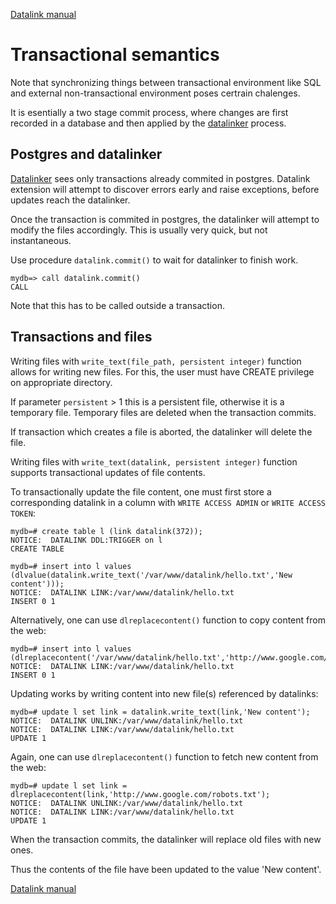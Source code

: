 [Datalink manual](README.md)

Transactional semantics
=======================

Note that synchronizing things between transactional environment like SQL 
and external non-transactional environment poses certrain chalenges. 

It is esentially a two stage commit process, where changes are first recorded
in a database and then applied by the [datalinker](dlfm.md) process.

Postgres and datalinker
-----------------------

[Datalinker](pg_datalinker.md) sees only transactions already commited in postgres. 
Datalink extension will attempt to discover errors early and raise exceptions,
before updates reach the datalinker.

Once the transaction is commited in postgres, the datalinker will attempt to 
modify the files accordingly. This is usually very quick, but not instantaneous.

Use procedure `datalink.commit()` to wait for datalinker to finish work.

    mydb=> call datalink.commit()
    CALL
 
Note that this has to be called outside a transaction.

Transactions and files
----------------------

Writing files with `write_text(file_path, persistent integer)` function allows for writing
new files. For this, the user must have CREATE privilege on appropriate directory.

If parameter `persistent` > 1 this is a persistent file, otherwise it is a temporary file.
Temporary files are deleted when the transaction commits.

If transaction which creates a file is aborted, the datalinker will delete the file.

Writing files with `write_text(datalink, persistent integer)` function supports transactional 
updates of file contents.

To transactionally update the file content, one must first store a corresponding
datalink in a column with `WRITE ACCESS ADMIN` or `WRITE ACCESS TOKEN`:

    mydb=# create table l (link datalink(372));
    NOTICE:  DATALINK DDL:TRIGGER on l
    CREATE TABLE
    
    mydb=# insert into l values (dlvalue(datalink.write_text('/var/www/datalink/hello.txt','New content')));
    NOTICE:  DATALINK LINK:/var/www/datalink/hello.txt
    INSERT 0 1

Alternatively, one can use `dlreplacecontent()` function to copy content from the web:

    mydb=# insert into l values (dlreplacecontent('/var/www/datalink/hello.txt','http://www.google.com/robots.txt'));
    NOTICE:  DATALINK LINK:/var/www/datalink/hello.txt
    INSERT 0 1


Updating works by writing content into new file(s) referenced by datalinks:

    mydb=# update l set link = datalink.write_text(link,'New content');
    NOTICE:  DATALINK UNLINK:/var/www/datalink/hello.txt
    NOTICE:  DATALINK LINK:/var/www/datalink/hello.txt
    UPDATE 1

Again, one can use `dlreplacecontent()` function to fetch new content from the web:

    mydb=# update l set link = dlreplacecontent(link,'http://www.google.com/robots.txt');
    NOTICE:  DATALINK UNLINK:/var/www/datalink/hello.txt
    NOTICE:  DATALINK LINK:/var/www/datalink/hello.txt
    UPDATE 1

When the transaction commits, the datalinker will replace old files with new ones.

Thus the contents of the file have been updated to the value 'New content'.

[Datalink manual](README.md)
